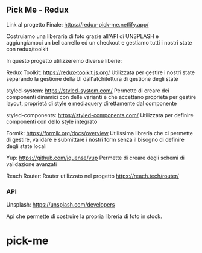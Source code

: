 ## Pick Me - Redux

Link al progetto Finale:
https://redux-pick-me.netlify.app/

Costruiamo una liberaria di foto grazie all'API di UNSPLASH e aggiungiamoci un bel carrello ed un checkout e gestiamo tutti i nostri state con redux/toolkit

In questo progetto utilizzeremo diverse liberie:

Redux Toolkit: https://redux-toolkit.js.org/
Utilizzata per gestire i nostri state separando la gestione della UI dall'atchitettura di gestione degli state

styled-system: https://styled-system.com/
Permette di creare dei componenti dinamici con delle varianti e che accettano proprietà per gestire layout, proprietà di style e mediaquery direttamente dal componente

styled-components: https://styled-components.com/
Utilizzata per definire componenti con dello style integrato

Formik: https://formik.org/docs/overview
Utilissima libreria che ci permette di gestire, validare e submittare i nostri form senza il bisogno di definire degli state locali

Yup: https://github.com/jquense/yup
Permette di creare degli schemi di validazione avanzati

Reach Router:
Router utilizzato nel progetto
https://reach.tech/router/

### API

Unsplash: https://unsplash.com/developers

Api che permette di costruire la propria libreria di foto in stock.
# pick-me
